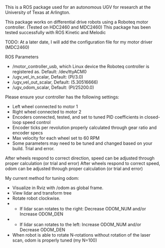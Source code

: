 This is a ROS package used for an autonomous UGV for research at the University of Texas at Arlington.

This package works on differential drive robots using a Roboteq motor controller. (Tested on HDC2460 and MDC2460)
This package has been tested successfully with ROS Kinetic and Melodic

TODO: At a later date, I will add the configuration file for my motor driver (MDC2460)

ROS Parameters
* /motor_controller_usb, which Linux device the Roboteq controller is registered as. Default: /dev/ttyACM0
* /ugv_vel_in_scalar, Default: (PI/3.0)
* /ugv_vel_out_scalar, Default: (5.30516666)
* /ugv_odom_scalar, Default: (PI/25200.0)
        
Please ensure your controller has the following settings:
* Left wheel connected to motor 1
* Right wheel connected to motor 2
* Encoders connected, tested, and set to tuned PID coefficients in closed-loop speed control
* Encoder ticks per revolution properly calculated through gear ratio and encoder specs
* Max velocity for each wheel set to 60 RPM
* Some parameters may need to be tuned and changed based on your build. Trial and error.

After wheels respond to correct direction, speed can be adjusted through proper calculation (or trial and error)
After wheels respond to correct speed, odom can be adjusted through proper calculation (or trial and error)

My current method for tuning odom:
* Visualize in Rviz with /odom as global frame.
* View lidar and transform tree
* Rotate robot clockwise.
* * If lidar scan rotates to the right: Decrease ODOM_NUM and/or Increase ODOM_DEN
* * If lidar scan rotates to the left:  Increase ODOM_NUM and/or Decrease ODOM_DEN
* When robot is able to rotate N-rotations without rotation of the laser scan, odom is properly tuned (my N=100)
